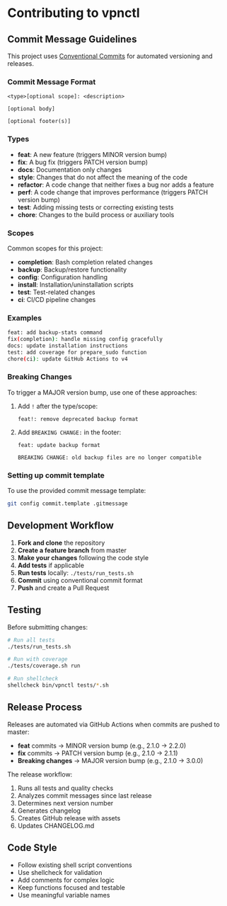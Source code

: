 # Contributing to vpnctl

## Commit Message Guidelines

This project uses [Conventional Commits](https://www.conventionalcommits.org/) for automated versioning and releases.

### Commit Message Format

```
<type>[optional scope]: <description>

[optional body]

[optional footer(s)]
```

### Types

- **feat**: A new feature (triggers MINOR version bump)
- **fix**: A bug fix (triggers PATCH version bump)
- **docs**: Documentation only changes
- **style**: Changes that do not affect the meaning of the code
- **refactor**: A code change that neither fixes a bug nor adds a feature
- **perf**: A code change that improves performance (triggers PATCH version bump)
- **test**: Adding missing tests or correcting existing tests
- **chore**: Changes to the build process or auxiliary tools

### Scopes

Common scopes for this project:
- **completion**: Bash completion related changes
- **backup**: Backup/restore functionality
- **config**: Configuration handling
- **install**: Installation/uninstallation scripts
- **test**: Test-related changes
- **ci**: CI/CD pipeline changes

### Examples

```bash
feat: add backup-stats command
fix(completion): handle missing config gracefully
docs: update installation instructions
test: add coverage for prepare_sudo function
chore(ci): update GitHub Actions to v4
```

### Breaking Changes

To trigger a MAJOR version bump, use one of these approaches:

1. Add `!` after the type/scope:
   ```
   feat!: remove deprecated backup format
   ```

2. Add `BREAKING CHANGE:` in the footer:
   ```
   feat: update backup format
   
   BREAKING CHANGE: old backup files are no longer compatible
   ```

### Setting up commit template

To use the provided commit message template:

```bash
git config commit.template .gitmessage
```

## Development Workflow

1. **Fork and clone** the repository
2. **Create a feature branch** from master
3. **Make your changes** following the code style
4. **Add tests** if applicable
5. **Run tests** locally: `./tests/run_tests.sh`
6. **Commit** using conventional commit format
7. **Push** and create a Pull Request

## Testing

Before submitting changes:

```bash
# Run all tests
./tests/run_tests.sh

# Run with coverage
./tests/coverage.sh run

# Run shellcheck
shellcheck bin/vpnctl tests/*.sh
```

## Release Process

Releases are automated via GitHub Actions when commits are pushed to master:

- **feat** commits → MINOR version bump (e.g., 2.1.0 → 2.2.0)
- **fix** commits → PATCH version bump (e.g., 2.1.0 → 2.1.1)
- **Breaking changes** → MAJOR version bump (e.g., 2.1.0 → 3.0.0)

The release workflow:
1. Runs all tests and quality checks
2. Analyzes commit messages since last release
3. Determines next version number
4. Generates changelog
5. Creates GitHub release with assets
6. Updates CHANGELOG.md

## Code Style

- Follow existing shell script conventions
- Use shellcheck for validation
- Add comments for complex logic
- Keep functions focused and testable
- Use meaningful variable names